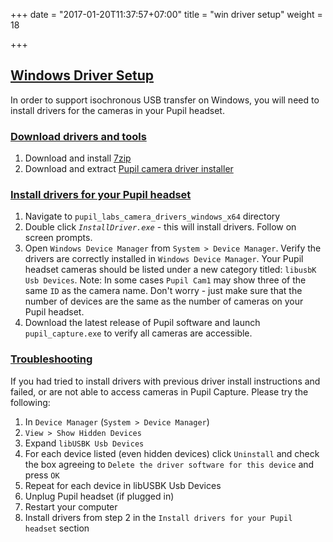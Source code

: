 +++
date = "2017-01-20T11:37:57+07:00"
title = "win driver setup"
weight = 18

+++

<div class="header-border-top"></div>
<div class="content-container">
  <div class="header-link">
    <a href="#win-driver-setup">
      <h2 id="win-driver-setup">Windows Driver Setup</h2>
    </a>
  </div>
</div>

In order to support isochronous USB transfer on Windows, you will need to install drivers for the cameras in your Pupil headset. 


<div class="content-container">
  <div class="header-link">
    <a href="#download-driver-tools">
      <h3 id="download-driver-tools">Download drivers and tools</h3>
    </a>
  </div>
</div>
<div class="header-border-bottom"></div>

1. Download and install [7zip](http://www.7-zip.org/download.html)
1. Download and extract [Pupil camera driver installer](https://drive.google.com/uc?export=download&id=0Byap58sXjMVfR0p4eW5KcXpfQjg)

<div class="content-container">
  <div class="header-link">
    <a href="#install-driver">
      <h3 id="install-driver">Install drivers for your Pupil headset</h3>
    </a>
  </div>
</div>
<div class="header-border-bottom"></div>

1. Navigate to `pupil_labs_camera_drivers_windows_x64` directory
1. Double click *`InstallDriver.exe`* - this will install drivers. Follow on screen prompts. 
1. Open `Windows Device Manager` from `System > Device Manager`. Verify the drivers are correctly installed in `Windows Device Manager`. Your Pupil headset cameras should be listed under a new category titled: `libusbK Usb Devices`. Note: In some cases `Pupil Cam1` may show three of the same `ID` as the camera name. Don't worry - just make sure that the number of devices are the same as the number of cameras on your Pupil headset.
1. Download the latest release of Pupil software and launch `pupil_capture.exe` to verify all cameras are accessible.

  <div class="header-link">
    <a href="#install-driver">
      <h3 id="install-driver">Troubleshooting</h3>
    </a>
  </div>
</div>
<div class="header-border-bottom"></div>

If you had tried to install drivers with previous driver install instructions and failed, or are not able to access cameras in Pupil Capture. Please try the following:

1. In `Device Manager` (`System > Device Manager`)
1. `View > Show Hidden Devices` 
1. Expand `libUSBK Usb Devices`
1. For each device listed (even hidden devices) click `Uninstall` and check the box agreeing to `Delete the driver software for this device` and press `OK`
1. Repeat for each device in libUSBK Usb Devices
1. Unplug Pupil headset (if plugged in)
1. Restart your computer
1. Install drivers from step 2 in the `Install drivers for your Pupil headset` section